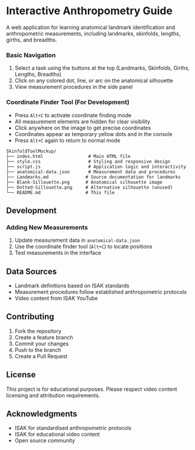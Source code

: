 # Interactive Anthropometry Guide

A web application for learning anatomical landmark identification and anthropometric measurements, including landmarks, skinfolds, lengths, girths, and breadths.

### Basic Navigation
1. Select a task using the buttons at the top (Landmarks, Skinfolds, Girths, Lengths, Breadths)
2. Click on any colored dot, line, or arc on the anatomical silhouette
3. View measurement procedures in the side panel

### Coordinate Finder Tool (For Development)
- Press `Alt+C` to activate coordinate finding mode
- All measurement elements are hidden for clear visibility
- Click anywhere on the image to get precise coordinates
- Coordinates appear as temporary yellow dots and in the console
- Press `Alt+C` again to return to normal mode

```
SkinfoldToolMockup/
├── index.html                 # Main HTML file
├── style.css                  # Styling and responsive design
├── script.js                  # Application logic and interactivity
├── anatomical-data.json       # Measurement data and procedures
├── Landmarks.md              # Source documentation for landmarks
├── Blank-Sillouette.png      # Anatomical silhouette image
├── Dotted-Sillouette.png     # Alternative silhouette (unused)
└── README.md                 # This file
```

## Development

### Adding New Measurements
1. Update measurement data in `anatomical-data.json`
2. Use the coordinate finder tool (`Alt+C`) to locate positions
3. Test measurements in the interface

## Data Sources

- Landmark definitions based on ISAK standards
- Measurement procedures follow established anthropometric protocols
- Video content from ISAK YouTube

## Contributing

1. Fork the repository
2. Create a feature branch
3. Commit your changes
4. Push to the branch
5. Create a Pull Request

## License

This project is for educational purposes. Please respect video content licensing and attribution requirements.

## Acknowledgments

- ISAK for standardised anthropometric protocols
- ISAK for educational video content
- Open source community